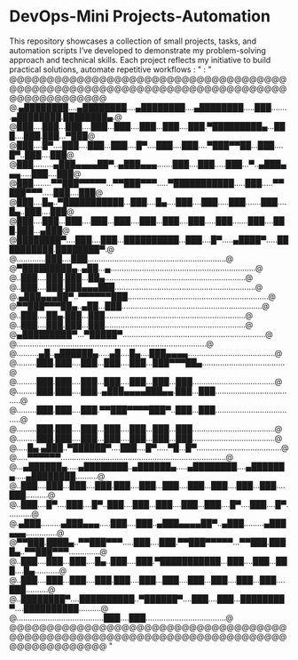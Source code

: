 # DevOps-Mini Projects-Automation
This repository showcases a collection of small projects, tasks, and automation scripts I’ve developed to demonstrate my problem-solving approach and technical skills. Each project reflects my initiative to build practical solutions, automate repetitive workflows
: "
: "
@@@@@@@@@@@@@@@@@@@@@@@@@@@@@@@@@@@@@@@@@@@@@@@@@@@@@@@@@@@@@@@@@@@@@@@@@@@@@@@@@@@@@@@
@.▄████████....▄████████....▄████████....▄████████.....███........▄████████.████████▄.@
@███....███...███....███...███....███...███....███.▀█████████▄...███....███.███...▀███@
@███....█▀....███....███...███....█▀....███....███....▀███▀▀██...███....█▀..███....███@
@███.........▄███▄▄▄▄██▀..▄███▄▄▄.......███....███.....███...▀..▄███▄▄▄.....███....███@
@███........▀▀███▀▀▀▀▀...▀▀███▀▀▀.....▀███████████.....███.....▀▀███▀▀▀.....███....███@
@███....█▄..▀███████████...███....█▄....███....███.....███.......███....█▄..███....███@
@███....███...███....███...███....███...███....███.....███.......███....███.███...▄███@
@████████▀....███....███...██████████...███....█▀.....▄████▀.....██████████.████████▀.@
@.............███....███..............................................................@
@▀█████████▄..▄██...▄.................................................................@
@..███....███.███...██▄...............................................................@
@..███....███.███▄▄▄███...............................................................@
@.▄███▄▄▄██▀..▀▀▀▀▀▀███...............................................................@
@▀▀███▀▀▀██▄..▄██...███...............................................................@
@..███....██▄.███...███...............................................................@
@..███....███.███...███...............................................................@
@▄█████████▀...▀█████▀................................................................@
@.....................................................................................@
@..........▄█..▄██████▄.....▄█....█▄....███▄▄▄▄.......................................@
@.........███.███....███...███....███...███▀▀▀██▄.....................................@
@.........███.███....███...███....███...███...███.....................................@
@.........███.███....███..▄███▄▄▄▄███▄▄.███...███.....................................@
@.........███.███....███.▀▀███▀▀▀▀███▀..███...███.....................................@
@.........███.███....███...███....███...███...███.....................................@
@.........███.███....███...███....███...███...███.....................................@
@.....█▄.▄███..▀██████▀....███....█▀.....▀█...█▀......................................@
@.....▀▀▀▀▀▀..........................................................................@
@...▄██████▄.....▄████████..▄██████▄.....▄████████....▄██████▄.....▄████████..........@
@..███....███...███....███.███....███...███....███...███....███...███....███..........@
@..███....█▀....███....█▀..███....███...███....███...███....█▀....███....█▀...........@
@.▄███.........▄███▄▄▄.....███....███..▄███▄▄▄▄██▀..▄███.........▄███▄▄▄..............@
@▀▀███.████▄..▀▀███▀▀▀.....███....███.▀▀███▀▀▀▀▀...▀▀███.████▄..▀▀███▀▀▀..............@
@..███....███...███....█▄..███....███.▀███████████...███....███...███....█▄...........@
@..███....███...███....███.███....███...███....███...███....███...███....███..........@
@..████████▀....██████████..▀██████▀....███....███...████████▀....██████████..........@
@.......................................███....███....................................@
@@@@@@@@@@@@@@@@@@@@@@@@@@@@@@@@@@@@@@@@@@@@@@@@@@@@@@@@@@@@@@@@@@@@@@@@@@@@@@@@@@@@@@@
"
